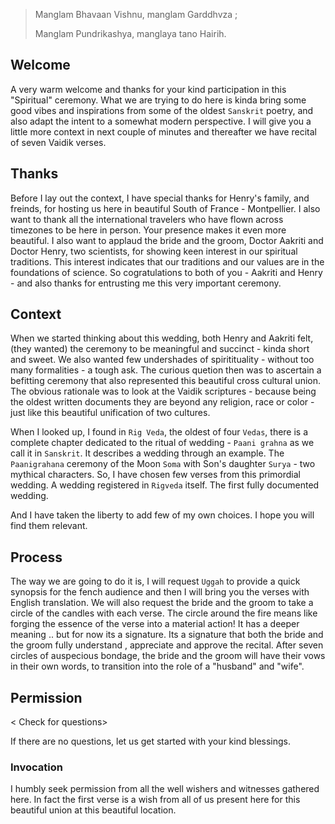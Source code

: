 > Manglam Bhavaan Vishnu, manglam Garddhvza ;
>
> Manglam Pundrikashya, manglaya tano Hairih.

## Welcome

A very warm welcome and thanks for your kind participation in this "Spiritual" ceremony.  What we are trying to do  here is kinda bring some good vibes and inspirations from some of the oldest  `Sanskrit` poetry, and also adapt the intent to a somewhat modern perspective. I will give you a little more context in next couple of minutes and thereafter we have recital of seven Vaidik verses. 

## Thanks

Before I lay out the context, I have special thanks for Henry's family, and freinds, for hosting us here in beautiful South of France - Montpellier. I also want to thank all the international travelers who have flown across timezones to be here in person. Your presence makes it even more beautiful. I also want to applaud the bride and the groom, Doctor Aakriti and Doctor Henry, two scientists, for showing keen interest in our spiritual traditions. This interest indicates that our traditions and our values are in the foundations of science. So cogratulations to both of you - Aakriti and Henry -  and also thanks for entrusting me this very important ceremony.

## Context

When we started thinking about this wedding, both Henry and Aakriti felt, (they wanted) the ceremony to be meaningful and succinct - kinda short and sweet. We also wanted few undershades of spiritituality  - without too many formalities - a tough ask. The curious quetion then was to ascertain a befitting ceremony that also represented this beautiful cross cultural union. The obvious rationale was to look at the Vaidik scriptures - because being the oldest written documents they are beyond any religion, race or color - just like this beautiful unification of two cultures.

When I looked up, I found in `Rig Veda`, the oldest of four `Vedas`, there is a complete chapter dedicated to the ritual of wedding - `Paani grahna` as we call it in `Sanskrit`. It describes a wedding through an example. The `Paanigrahana` ceremony of the Moon  `Soma` with Son's daughter `Surya` -  two mythical characters. So, I have chosen few verses from this primordial wedding. A wedding registered in `Rigveda` itself. The first fully documented wedding.

And I have taken the liberty to add few of my own choices. I hope you will find them relevant. 

## Process

The way we are going to do it is, I will request `Uggah` to provide a quick synopsis for the fench audience and then I will bring you the verses with English translation. We will also request the bride and the groom to take a circle of the candles with each verse. The circle around the fire means like forging the essence of the verse into a material action! It has a deeper meaning ..  but for now its a signature. Its a signature that both the bride and the groom fully understand , appreciate and approve the recital. After seven circles of auspecious bondage, the bride and the groom will have their vows in their own words, to transition into the role of a "husband" and "wife".

## Permission

< Check for questions>

If there are no questions, let us get started with your kind blessings.

### Invocation 

I humbly seek permission from all the well wishers and witnesses gathered here. In fact the first verse is a wish from all of us present here for this beautiful union at this beautiful location. 




